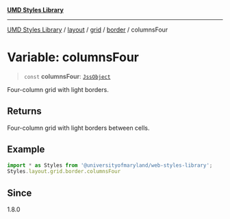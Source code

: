 [**UMD Styles Library**](../../../../../../README.md)

***

[UMD Styles Library](../../../../../../README.md) / [layout](../../../../../README.md) / [grid](../../../README.md) / [border](../README.md) / columnsFour

# Variable: columnsFour

> `const` **columnsFour**: [`JssObject`](../../../../../../utilities/namespaces/transform/type-aliases/JssObject.md)

Four-column grid with light borders.

## Returns

Four-column grid with light borders between cells.

## Example

```typescript
import * as Styles from '@universityofmaryland/web-styles-library';
Styles.layout.grid.border.columnsFour
```

## Since

1.8.0
